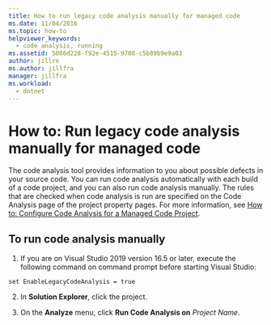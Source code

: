 ```yaml
---
title: How to run legacy code analysis manually for managed code
ms.date: 11/04/2016
ms.topic: how-to
helpviewer_keywords: 
  - code analysis, running
ms.assetid: 5086d228-f92e-4515-9708-c5b89b9e9a03
author: jillre
ms.author: jillfra
manager: jillfra
ms.workload: 
  - dotnet
---
```

# How to: Run legacy code analysis manually for managed code
The code analysis tool provides information to you about possible defects in your source code. You can run code analysis automatically with each build of a code project, and you can also run code analysis manually. The rules that are checked when code analysis is run are specified on the Code Analysis page of the project property pages. For more information, see [How to: Configure Code Analysis for a Managed Code Project](../code-quality/how-to-configure-code-analysis-for-a-managed-code-project.md).

## To run code analysis manually

1. If you are on Visual Studio 2019 version 16.5 or later, execute the following command on command prompt before starting Visual Studio:

```
set EnableLegacyCodeAnalysis = true
```

2. In **Solution Explorer**, click the project.

3. On the **Analyze** menu, click **Run Code Analysis on** *Project Name*.

